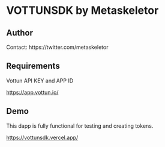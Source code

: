 <h1>VOTTUNSDK by Metaskeletor</h1>

<h2>Author</h2>
Contact: https://twitter.com/metaskeletor

<h2>Requirements</h2>
Vottun API KEY and APP ID 

https://app.vottun.io/

<h2>Demo</h2>
<p>This dapp is fully functional for testing and creating tokens.</p>

https://vottunsdk.vercel.app/

